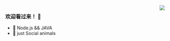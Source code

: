 <img align="right" src="https://github-readme-stats.vercel.app/api?username=JJLAZY&show_icons=true&icon_color=CE1D2D&text_color=718096&bg_color=ffffff&hide_title=true" />

### 欢迎看过来！ 👋

- :orange_book: Node.js && JAVA
- :hammer: just Social animals

